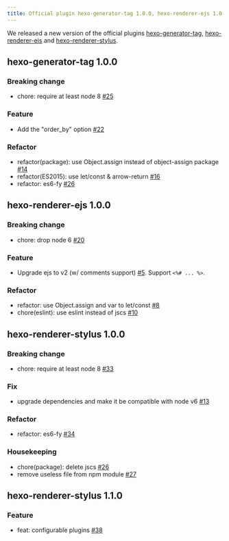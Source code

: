 ```yaml
---
title: Official plugin hexo-generator-tag 1.0.0, hexo-renderer-ejs 1.0.0 & hexo-renderer-stylus 1.1.0 released
---
```


We released a new version of the official plugins [hexo-generator-tag], [hexo-renderer-ejs] and [hexo-renderer-stylus].

## hexo-generator-tag 1.0.0

### Breaking change

- chore: require at least node 8 [#25]

### Feature

- Add the "order_by" option [#22]

### Refactor

- refactor(package): use Object.assign instead of object-assign package [#14]
- refactor(ES2015): use let/const & arrow-return [#16]
- refactor: es6-fy [#26](https://github.com/hexojs/hexo-generator-tag/pull/26)

## hexo-renderer-ejs 1.0.0

### Breaking change

- chore: drop node 6 [#20]

### Feature

- Upgrade ejs to v2 (w/ comments support) [#5]. Support `<%# ... %>`.

### Refactor

- refactor: use Object.assign and var to let/const [#8]
- chore(eslint): use eslint instead of jscs [#10]

## hexo-renderer-stylus 1.0.0

### Breaking change

- chore: require at least node 8 [#33]

### Fix

- upgrade dependencies and make it be compatible with node v6 [#13]

### Refactor

- refactor: es6-fy [#34]

### Housekeeping

- chore(package): delete jscs [#26](https://github.com/hexojs/hexo-renderer-stylus/pull/26)
- remove useless file from npm module [#27]

## hexo-renderer-stylus 1.1.0

### Feature

- feat: configurable plugins [#38]

[hexo-generator-tag]: https://github.com/hexojs/hexo-generator-tag
[hexo-renderer-ejs]: https://github.com/hexojs/hexo-renderer-ejs
[hexo-renderer-stylus]: https://github.com/hexojs/hexo-renderer-stylus

[#25]: https://github.com/hexojs/hexo-generator-tag/pull/25
[#22]: https://github.com/hexojs/hexo-generator-tag/pull/22
[#14]: https://github.com/hexojs/hexo-generator-tag/pull/14
[#16]: https://github.com/hexojs/hexo-generator-tag/pull/16
[#97]: https://github.com/hexojs/hexo-generator-tag/pull/97
[#104]: https://github.com/hexojs/hexo-generator-tag/pull/104

[#20]: https://github.com/hexojs/hexo-renderer-ejs/pull/20
[#5]: https://github.com/hexojs/hexo-renderer-ejs/pull/5
[#8]: https://github.com/hexojs/hexo-renderer-ejs/pull/8
[#10]: https://github.com/hexojs/hexo-renderer-ejs/pull/10

[#33]: https://github.com/hexojs/hexo-renderer-stylus/pull/33
[#13]: https://github.com/hexojs/hexo-renderer-stylus/pull/13
[#34]: https://github.com/hexojs/hexo-renderer-stylus/pull/34
[#27]: https://github.com/hexojs/hexo-renderer-stylus/pull/27
[#38]: https://github.com/hexojs/hexo-renderer-stylus/pull/38
